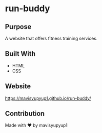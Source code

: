# run-buddy

## Purpose
A website that offers fitness training services.

## Built With
* HTML
* CSS

## Website
https://mavisyupyup1.github.io/run-buddy/

## Contribution
Made with ❤️ by mavisyupyup1
